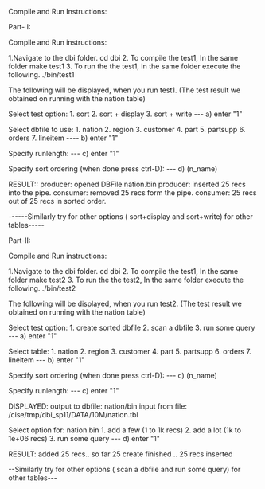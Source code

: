 
Compile and Run Instructions:

Part- I:

Compile and Run instructions:

1.Navigate to the dbi folder.
	cd dbi
2. To compile the test1, In the same folder
	make test1
3. To run the the test1, In the same folder execute the following.
	./bin/test1

The following will be displayed, when you run test1. 
(The test result we obtained on running with the nation table) 

Select test option:
	1. sort
	2. sort + display
	3. sort + write 
--- a) enter "1"

Select dbfile to use:
	1. nation
	2. region
	3. customer
	4. part
	5. partsupp
	6. orders
	7. lineitem
---- b) enter "1"

Specify runlength:
--- c) enter "1"

Specify sort ordering (when done press ctrl-D):
--- d) (n_name)

RESULT:: 
 	producer: opened DBFile nation.bin
	producer: inserted 25 recs into the pipe.
	consumer: removed 25 recs form the pipe.
	consumer: 25 recs out of 25 recs in sorted order.

------Similarly try for other options ( sort+display and sort+write) for other tables-----


Part-II:

Compile and Run instructions:

1.Navigate to the dbi folder.
	cd dbi
2. To compile the test1, In the same folder
	make test2
3. To run the the test2, In the same folder execute the following.
	./bin/test2

The following will be displayed, when you run test2. 
(The test result we obtained on running with the nation table) 

Select test option: 
	1. create sorted dbfile
	2. scan a dbfile
	3. run some query
--- a) enter "1"

Select table:
	1. nation
	2. region
	3. customer
	4. part
	5. partsupp
	6. orders
	7. lineitem	
--- b) enter "1"

Specify sort ordering (when done press ctrl-D):
--- c) (n_name)

Specify runlength:
--- c) enter "1"

DISPLAYED:
	output to dbfile: nation/bin
	input from file: /cise/tmp/dbi_sp11/DATA/10M/nation.tbl

Select option for: nation.bin
	1. add a few (1 to 1k recs)
	2. add a lot (1k to 1e+06 recs)
	3. run some query
--- d) enter "1"

RESULT:
	added 25 recs.. so far 25
	create finished .. 25 recs inserted

--Similarly try for other options ( scan a dbfile and run some query) for other tables---







 

